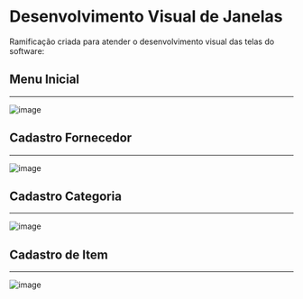 # Desenvolvimento Visual de Janelas
 Ramificação criada para atender o desenvolvimento visual das telas do software:
## Menu Inicial
---
![image](https://github.com/user-attachments/assets/109fbf76-aa2f-4985-8991-56fd8e7eabda)

## Cadastro Fornecedor
---
![image](https://github.com/user-attachments/assets/527038b4-d977-4e3f-98ce-1be6b2385eea)
## Cadastro Categoria
---
![image](https://github.com/user-attachments/assets/a149a483-3946-4248-ae23-465a868e3925)
## Cadastro de Item
---
![image](https://github.com/user-attachments/assets/bbdaa59a-0a75-4636-857c-f696327d9c72)


